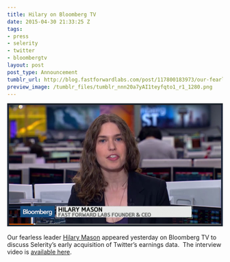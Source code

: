 ```yaml
---
title: Hilary on Bloomberg TV
date: 2015-04-30 21:33:25 Z
tags:
- press
- selerity
- twitter
- bloombergtv
layout: post
post_type: Announcement
tumblr_url: http://blog.fastforwardlabs.com/post/117800183973/our-fearless-leader-hilary-mason-appeared
preview_image: /tumblr_files/tumblr_nnn20a7yAI1teyfqto1_r1_1280.png
---
```


<img src="/tumblr_files/tumblr_nnn20a7yAI1teyfqto1_r1_1280.png"/>

Our fearless leader <a href="https://twitter.com/hmason">Hilary Mason</a> appeared yesterday on Bloomberg TV to discuss Selerity’s early acquisition of Twitter’s earnings data.  The interview video is <a href="http://www.bloomberg.com/news/videos/2015-04-29/how-selerity-was-able-to-publish-twitter-s-earnings-early">available here</a>.
